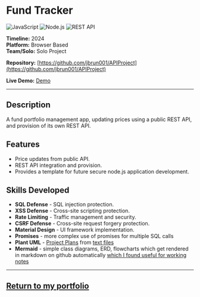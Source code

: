 # Fund Tracker 
![JavaScript](https://img.shields.io/badge/JavaScript-%23F7DF1E.svg?style=for-the-badge&logo=javascript&logoColor=white) ![Node.js](https://img.shields.io/badge/Node.js-%23339933.svg?style=for-the-badge&logo=node.js&logoColor=white) ![REST API](https://img.shields.io/badge/REST%20API-%23007EC6.svg?style=for-the-badge)

**Timeline:** 2024  
**Platform:** Browser Based  
**Team/Solo:** Solo Project

**Repository:** [https://github.com/jbrun001/APIProject](https://github.com/jbrun001/APIProject)

**Live Demo:** [Demo](https://doc.gold.ac.uk/usr/199)

---

## Description
A fund portfolio management app, updating prices using a public REST API, and provision of its own REST API.

## Features
- Price updates from public API.  
- REST API integration and provision.
- Provides a template for future secure node.js application development.  

## Skills Developed
- **SQL Defense** - SQL injection protection.  
- **XSS Defense** - Cross-site scripting protection.  
- **Rate Limiting** - Traffic management and security.  
- **CSRF Defense** - Cross-site request forgery protection.  
- **Material Design** - UI framework implementation.  
- **Promises** - more complex use of promises for multiple SQL calls
- **Plant UML** - [Project Plans](https://github.com/jbrun001/APIProject/blob/main/documentation/plan.png) from [text files](https://github.com/jbrun001/APIProject/blob/main/documentation/plan.puml)
- **Mermaid** - simple class diagrams, ERD, flowcharts which get rendered in markdown on github automatically [which I found useful for working notes](https://github.com/jbrun001/APIProject/blob/main/documentation/workingplan.md)
  
---
[Return to my portfolio](https://jbrun001.github.io/allprojects.html)
---
